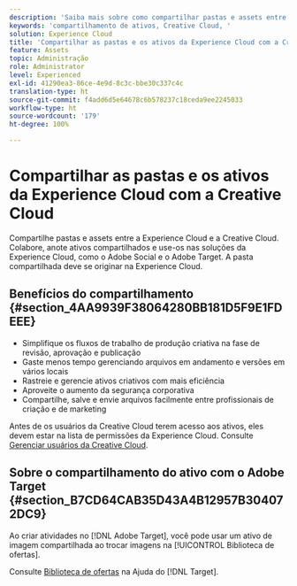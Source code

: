 ```yaml
---
description: 'Saiba mais sobre como compartilhar pastas e assets entre a Experience Cloud e a Creative Cloud. '
keywords: 'compartilhamento de ativos, Creative Cloud, '
solution: Experience Cloud
title: 'Compartilhar as pastas e os ativos da Experience Cloud com a Creative Cloud '
feature: Assets
topic: Administração
role: Administrator
level: Experienced
exl-id: 41290ea3-86ce-4e9d-8c3c-bbe30c337c4c
translation-type: ht
source-git-commit: f4add6d5e64678c6b578237c18ceda9ee2245033
workflow-type: ht
source-wordcount: '179'
ht-degree: 100%

---
```


# Compartilhar as pastas e os ativos da Experience Cloud com a Creative Cloud

Compartilhe pastas e assets entre a Experience Cloud e a Creative Cloud. Colabore, anote ativos compartilhados e use-os nas soluções da Experience Cloud, como o Adobe Social e o Adobe Target. A pasta compartilhada deve se originar na Experience Cloud.

## Benefícios do compartilhamento {#section_4AA9939F38064280BB181D5F9E1FDEEE}

* Simplifique os fluxos de trabalho de produção criativa na fase de revisão, aprovação e publicação
* Gaste menos tempo gerenciando arquivos em andamento e versões em vários locais
* Rastreie e gerencie ativos criativos com mais eficiência
* Aproveite o aumento da segurança corporativa
* Compartilhe, salve e envie arquivos facilmente entre profissionais de criação e de marketing

Antes de os usuários da Creative Cloud terem acesso aos ativos, eles devem estar na lista de permissões da Experience Cloud. Consulte [Gerenciar usuários da Creative Cloud](../experience-cloud-assets/t-admin-add-cc-user.md#task_F36D4F1D49B44F09A54F7371810D2752).

## Sobre o compartilhamento do ativo com o Adobe Target {#section_B7CD64CAB35D43A4B12957B304072DC9}

Ao criar atividades no [!DNL Adobe Target], você pode usar um ativo de imagem compartilhada ao trocar imagens na [!UICONTROL Biblioteca de ofertas].

Consulte [Biblioteca de ofertas](https://docs.adobe.com/help/pt-BR/target/using/experiences/offers/manage-content.html) na Ajuda do [!DNL Target].
